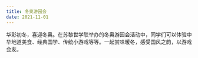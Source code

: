 ```yaml
---
title: 冬奥游园会
date: 2021-11-01
---
```


华彩初冬，喜迎冬奥。在苏黎世学联举办的冬奥游园会活动中，同学们可以体验中华地道美食、经典国学、传统小游戏等等。一起赏味暖冬，感受国风之韵，以游戏会友。



